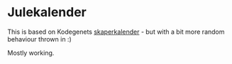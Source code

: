 # Julekalender

This is based on Kodegenets [skaperkalender](https://kodegenet.no/projects/task/skaperkalender) - but with a bit more random behaviour thrown in :)

Mostly working.